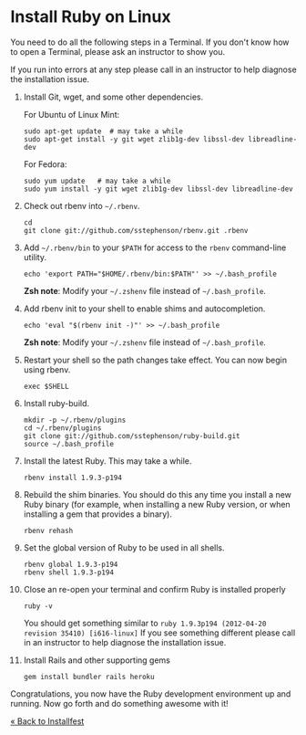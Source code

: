 # Install Ruby on Linux


You need to do all the following steps in a Terminal. If you don't know
how to open a Terminal, please ask an instructor to show you.

If you run into errors at any step please call in an
instructor to help diagnose the installation issue.

1. Install Git, wget, and some other dependencies.

    For Ubuntu of Linux Mint:

    ```text
    sudo apt-get update  # may take a while
    sudo apt-get install -y git wget zlib1g-dev libssl-dev libreadline-dev
    ```

    For Fedora:

    ```text
    sudo yum update   # may take a while
    sudo yum install -y git wget zlib1g-dev libssl-dev libreadline-dev
    ```

2. Check out rbenv into `~/.rbenv`.

    ```text
    cd
    git clone git://github.com/sstephenson/rbenv.git .rbenv
    ```

3. Add `~/.rbenv/bin` to your `$PATH` for access to the `rbenv`
   command-line utility.

    ```text
    echo 'export PATH="$HOME/.rbenv/bin:$PATH"' >> ~/.bash_profile
    ```

    **Zsh note**: Modify your `~/.zshenv` file instead of `~/.bash_profile`.

4. Add rbenv init to your shell to enable shims and autocompletion.

    ```text
    echo 'eval "$(rbenv init -)"' >> ~/.bash_profile
    ```

    **Zsh note**: Modify your `~/.zshenv` file instead of `~/.bash_profile`.

5. Restart your shell so the path changes take effect. You can now begin using rbenv.

    ```text
    exec $SHELL
    ```

6. Install ruby-build.

    ```text
    mkdir -p ~/.rbenv/plugins
    cd ~/.rbenv/plugins
    git clone git://github.com/sstephenson/ruby-build.git
    source ~/.bash_profile
    ```

7. Install the latest Ruby. This may take a while.

    ```text
    rbenv install 1.9.3-p194
    ```

8. Rebuild the shim binaries. You should do this any time you install
   a new Ruby binary (for example, when installing a new Ruby version,
   or when installing a gem that provides a binary).

    ```text
    rbenv rehash
    ```

9. Set the global version of Ruby to be used in all shells.

    ```text
    rbenv global 1.9.3-p194
    rbenv shell 1.9.3-p194
    ```


10. Close an re-open your terminal and confirm Ruby is installed properly

    ```text
    ruby -v
    ```

    You should get something similar to `ruby 1.9.3p194 (2012-04-20
    revision 35410) [i616-linux]` If you see something different please
    call in an instructor to help diagnose the installation issue.

11. Install Rails and other supporting gems

    ```text
    gem install bundler rails heroku
    ```

Congratulations, you now have the Ruby development environment up and
running. Now go forth and do something awesome with it!



[« Back to Installfest](/ruby_from_scratch)

